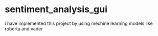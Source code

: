 # sentiment_analysis_gui
i have implemented this project by using mechine learning models like roberta and vader
